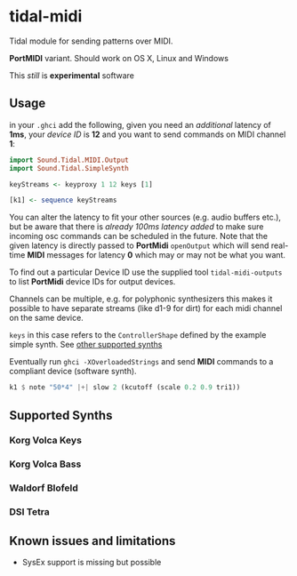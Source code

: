 # tidal-midi
Tidal module for sending patterns over MIDI.

__PortMIDI__ variant. Should work on OS X, Linux and Windows

This _still_ is __experimental__ software

## Usage

in your `.ghci` add the following, given you need an _additional_ latency of __1ms__, your _device ID_ is __12__ and you want to send commands on MIDI channel __1__:

```haskell
import Sound.Tidal.MIDI.Output
import Sound.Tidal.SimpleSynth

keyStreams <- keyproxy 1 12 keys [1]

[k1] <- sequence keyStreams
```

You can alter the latency to fit your other sources (e.g. audio buffers etc.), but be aware that there is _already 100ms latency added_ to make sure incoming osc commands can be scheduled in the future. Note that the given latency is directly passed to __PortMidi__ `openOutput` which will send real-time __MIDI__ messages for latency __0__ which may or may not be what you want.

To find out a particular Device ID use the supplied tool `tidal-midi-outputs` to list __PortMidi__ device IDs for output devices.

Channels can be multiple, e.g. for polyphonic synthesizers this makes it possible to have separate streams (like d1-9 for dirt) for each midi channel on the same device.

`keys` in this case refers to the `ControllerShape` defined by the example simple synth. See [other supported synths](#supported-synths)

Eventually run `ghci -XOverloadedStrings` and send __MIDI__ commands to a compliant device (software synth).

```haskell
k1 $ note "50*4" |+| slow 2 (kcutoff (scale 0.2 0.9 tri1))
```

## Supported Synths

### Korg Volca Keys

### Korg Volca Bass

### Waldorf Blofeld


### DSI Tetra


## Known issues and limitations

- SysEx support is missing but possible
